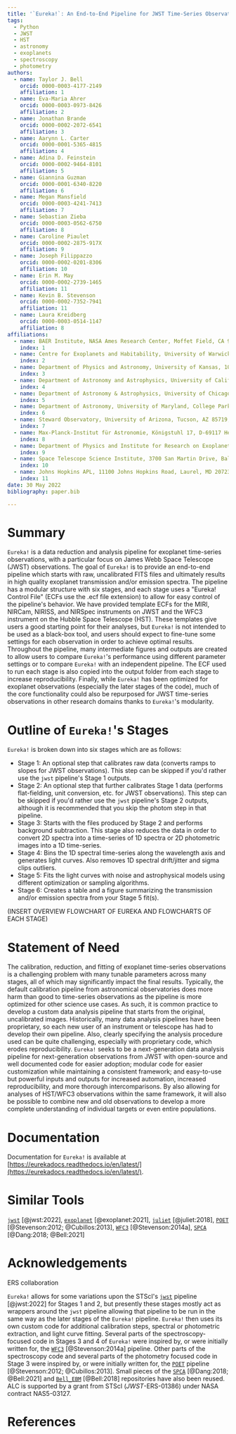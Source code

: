 ```yaml
---
title: '`Eureka!`: An End-to-End Pipeline for JWST Time-Series Observations'
tags:
  - Python
  - JWST
  - HST
  - astronomy
  - exoplanets
  - spectroscopy
  - photometry
authors:
  - name: Taylor J. Bell
    orcid: 0000-0003-4177-2149
    affiliation: 1
  - name: Eva-Maria Ahrer
    orcid: 0000-0003-0973-8426
    affiliation: 2
  - name: Jonathan Brande
    orcid: 0000-0002-2072-6541
    affiliation: 3
  - name: Aarynn L. Carter
    orcid: 0000-0001-5365-4815
    affiliation: 4
  - name: Adina D. Feinstein
    orcid: 0000-0002-9464-8101
    affiliation: 5
  - name: Giannina Guzman
    orcid: 0000-0001-6340-8220
    affiliation: 6
  - name: Megan Mansfield
    orcid: 0000-0003-4241-7413
    affiliation: 7
  - name: Sebastian Zieba
    orcid: 0000-0003-0562-6750
    affiliation: 8
  - name: Caroline Piaulet
    orcid: 0000-0002-2875-917X
    affiliation: 9
  - name: Joseph Filippazzo
    orcid: 0000-0002-0201-8306
    affiliation: 10
  - name: Erin M. May
    orcid: 0000-0002-2739-1465
    affiliation: 11
  - name: Kevin B. Stevenson
    orcid: 0000-0002-7352-7941
    affiliation: 11
  - name: Laura Kreidberg
    orcid: 0000-0003-0514-1147
    affiliation: 8
affiliations:
  - name: BAER Institute, NASA Ames Research Center, Moffet Field, CA 94035, USA
    index: 1
  - name: Centre for Exoplanets and Habitability, University of Warwick, Gibbet Hill Road, CV4 7AL Coventry, UK
    index: 2
  - name: Department of Physics and Astronomy, University of Kansas, 1082 Malott, 1251 Wescoe Hall Dr., Lawrence, KS 66045, USA
    index: 3
  - name: Department of Astronomy and Astrophysics, University of California, Santa Cruz, Santa Cruz, CA 95064, USA
    index: 4
  - name: Department of Astronomy & Astrophysics, University of Chicago, 5640 S. Ellis Avenue, Chicago, IL 60637, USA
    index: 5
  - name: Department of Astronomy, University of Maryland, College Park, MD USA
    index: 6
  - name: Steward Observatory, University of Arizona, Tucson, AZ 85719, USA
    index: 7
  - name: Max-Planck-Institut für Astronomie, Königstuhl 17, D-69117 Heidelberg, Germany
    index: 8
  - name: Department of Physics and Institute for Research on Exoplanets, Université de Montréal, Montreal, QC, Canada
    index: 9
  - name: Space Telescope Science Institute, 3700 San Martin Drive, Baltimore, MD 21218, USA
    index: 10
  - name: Johns Hopkins APL, 11100 Johns Hopkins Road, Laurel, MD 20723, USA
    index: 11
date: 30 May 2022
bibliography: paper.bib

---
```


# Summary

`Eureka!` is a data reduction and analysis pipeline for exoplanet time-series observations, with a particular focus on James Webb Space Telescope (JWST) observations. The goal of `Eureka!` is to provide an end-to-end pipeline which starts with raw, uncalibrated FITS files and ultimately results in high quality exoplanet transmission and/or emission spectra. The pipeline has a modular structure with six stages, and each stage uses a "Eureka! Control File" (ECFs use the .ecf file extension) to allow for easy control of the pipeline's behavior. We have provided template ECFs for the MIRI, NIRCam, NIRISS, and NIRSpec instruments on JWST and the WFC3 instrument on the Hubble Space Telescope (HST). These templates give users a good starting point for their analyses, but `Eureka!` is not intended to be used as a black-box tool, and users should expect to fine-tune some settings for each observation in order to achieve optimal results. Throughout the pipeline, many intermediate figures and outputs are created to allow users to compare `Eureka!`'s performance using different parameter settings or to compare `Eureka!` with an independent pipeline. The ECF used to run each stage is also copied into the output folder from each stage to increase reproducibility. Finally, while `Eureka!` has been optimized for exoplanet observations (especially the later stages of the code), much of the core functionality could also be repurposed for JWST time-series observations in other research domains thanks to `Eureka!`'s modularity.


# Outline of `Eureka!`'s Stages

`Eureka!` is broken down into six stages which are as follows:

- Stage 1: An optional step that calibrates raw data (converts ramps to slopes for JWST observations). This step can be skipped if you'd rather use the `jwst` pipeline's Stage 1 outputs.
- Stage 2: An optional step that further calibrates Stage 1 data (performs flat-fielding, unit conversion, etc. for JWST observations). This step can be skipped if you'd rather use the `jwst` pipeline's Stage 2 outputs, although it is recommended that you skip the photom step in that pipeline.
- Stage 3: Starts with the files produced by Stage 2 and performs background subtraction. This stage also reduces the data in order to convert 2D spectra into a time-series of 1D spectra or 2D photometric images into a 1D time-series.
- Stage 4: Bins the 1D spectral time-series along the wavelength axis and generates light curves. Also removes 1D spectral drift/jitter and sigma clips outliers.
- Stage 5: Fits the light curves with noise and astrophysical models using different optimization or sampling algorithms.
- Stage 6: Creates a table and a figure summarizing the transmission and/or emission spectra from your Stage 5 fit(s).

(INSERT OVERVIEW FLOWCHART OF EUREKA AND FLOWCHARTS OF EACH STAGE)


# Statement of Need

The calibration, reduction, and fitting of exoplanet time-series observations is a challenging problem with many tunable parameters across many stages, all of which may significantly impact the final results. Typically, the default calibration pipeline from astronomical observatories does more harm than good to time-series observations as the pipeline is more optimized for other science use cases. As such, it is common practice to develop a custom data analysis pipeline that starts from the original, uncalibrated images. Historically, many data analysis pipelines have been proprietary, so each new user of an instrument or telescope has had to develop their own pipeline. Also, clearly specifying the analysis procedure used can be quite challenging, especially with proprietary code, which erodes reproducibility. `Eureka!` seeks to be a next-generation data analysis pipeline for next-generation observations from JWST with open-source and well documented code for easier adoption; modular code for easier customization while maintaining a consistent framework; and easy-to-use but powerful inputs and outputs for increased automation, increased reproducibility, and more thorough intercomparisons. By also allowing for analyses of HST/WFC3 observations within the same framework, it will also be possible to combine new and old observations to develop a more complete understanding of individual targets or even entire populations.


# Documentation

Documentation for `Eureka!` is available at [https://eurekadocs.readthedocs.io/en/latest/](https://eurekadocs.readthedocs.io/en/latest/). 


# Similar Tools

[`jwst`](https://github.com/spacetelescope/jwst) [@jwst:2022], [`exoplanet`](https://github.com/exoplanet-dev/exoplanet) [@exoplanet:2021], [`juliet`](https://github.com/nespinoza/juliet) [@juliet:2018], [`POET`](https://github.com/kevin218/POET) [@Stevenson:2012; @Cubillos:2013], [`WFC3`](https://github.com/kevin218/WFC3) [@Stevenson:2014a], [`SPCA`](https://github.com/lisadang27/SPCA) [@Dang:2018; @Bell:2021]


# Acknowledgements

ERS collaboration

`Eureka!` allows for some variations upon the STScI's [`jwst`](https://github.com/spacetelescope/jwst) pipeline [@jwst:2022] for Stages 1 and 2, but presently these stages mostly act as wrappers around the `jwst` pipeline allowing that pipeline to be run in the same way as the later stages of the `Eureka!` pipeline. `Eureka!` then uses its own custom code for additional calibration steps, spectral or photometric extraction, and light curve fitting. Several parts of the spectroscopy-focused code in Stages 3 and 4 of `Eureka!` were inspired by, or were initially written for, the [`WFC3`](https://github.com/kevin218/WFC3) [@Stevenson:2014a] pipeline. Other parts of the spectroscopy code and several parts of the photometry focused code in Stage 3 were inspired by, or were initially written for, the [`POET`](https://github.com/kevin218/POET) pipeline [@Stevenson:2012; @Cubillos:2013]. Small pieces of the [`SPCA`](https://github.com/lisadang27/SPCA) [@Dang:2018; @Bell:2021] and [`Bell_EBM`](https://github.com/taylorbell57/Bell_EBM) [@Bell:2018] repositories have also been reused. ALC is supported by a grant from STScI (_JWST_-ERS-01386) under NASA contract NAS5-03127.


# References
